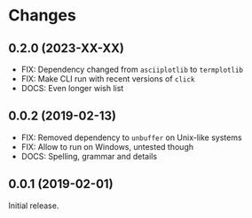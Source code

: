 # Changes

## 0.2.0 (2023-XX-XX)

- FIX: Dependency changed from `asciiplotlib` to `termplotlib`
- FIX: Make CLI run with recent versions of `click`
- DOCS: Even longer wish list

## 0.0.2 (2019-02-13)

- FIX: Removed dependency to `unbuffer` on Unix-like systems
- FIX: Allow to run on Windows, untested though
- DOCS: Spelling, grammar and details

## 0.0.1 (2019-02-01)

Initial release.
